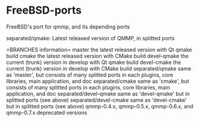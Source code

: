 FreeBSD-ports
=============

FreeBSD's port for qmmp, and its depending ports

separated/qmake:    Latest released version of QMMP, in splitted ports


=BRANCHES information=
master             the latest released version with Qt qmake build
cmake              the latest released version with CMake build
devel-qmake        the current (trunk) version in develop with Qt qmake build
devel-cmake        the current (trunk) version in develop with CMake build
separated/qmake    same as 'master', but consists of many splitted ports
                   in each plugins, core libraries, main application, and doc
separated/cmake    same as 'cmake', but consists of many splitted ports
                   in each plugins, core libraries, main application, and doc
separated/devel-qmake   same as 'devel-qmake' but in splitted ports (see above)
separated/devel-cmake   same as 'devel-cmake' but in splitted ports (see above)
qmmp-0.4.x, qmmp-0.5.x, qmmp-0.6.x, and qmmp-0.7.x   deprecated versions
